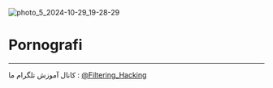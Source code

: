 ![photo_5_2024-10-29_19-28-29](https://github.com/user-attachments/assets/e37b8ef3-47a1-475a-a1ed-1402bc3bcb31)
# Pornografi
--------------------
کانال آموزش تلگرام ما :
[@Filtering_Hacking](https://t.me/Filtering_Hacking)
